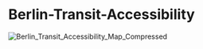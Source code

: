 # Berlin-Transit-Accessibility

![Berlin_Transit_Accessibility_Map_Compressed](https://github.com/user-attachments/assets/4ea7c9ae-9df5-4760-8602-52609a898548)
